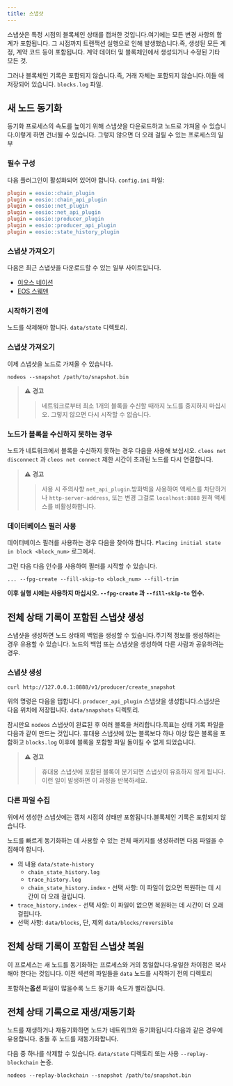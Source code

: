 ```yaml
---
title: 스냅샷
---
```


스냅샷은 특정 시점의 블록체인 상태를 캡처한 것입니다.여기에는 모든 변경 사항의 합계가 포함됩니다. 
그 시점까지 트랜잭션 실행으로 인해 발생했습니다.즉, 생성된 모든 계정, 계약 코드 등이 포함됩니다.
계약 데이터 및 블록체인에서 생성되거나 수정된 기타 모든 것.

그러나 블록체인 기록은 포함되지 않습니다.즉, 거래 자체는 포함되지 않습니다.이들
에 저장되어 있습니다. `blocks.log` 파일. 

## 새 노드 동기화

동기화 프로세스의 속도를 높이기 위해 스냅샷을 다운로드하고 노드로 가져올 수 있습니다.이렇게 하면 건너뛸 수 있습니다.
그렇지 않으면 더 오래 걸릴 수 있는 프로세스의 일부

### 필수 구성

다음 플러그인이 활성화되어 있어야 합니다. `config.ini` 파일:

```ini
plugin = eosio::chain_plugin
plugin = eosio::chain_api_plugin
plugin = eosio::net_plugin
plugin = eosio::net_api_plugin
plugin = eosio::producer_plugin
plugin = eosio::producer_api_plugin
plugin = eosio::state_history_plugin
```

### 스냅샷 가져오기

다음은 최근 스냅샷을 다운로드할 수 있는 일부 사이트입니다.

- [이오스 네이션](https://snapshots.eosnation.io/)
- [EOS 스웨덴](https://snapshots-main.eossweden.org/)

### 시작하기 전에

노드를 삭제해야 합니다. `data/state` 디렉토리. 

### 스냅샷 가져오기

이제 스냅샷을 노드로 가져올 수 있습니다.

```shell
nodeos --snapshot /path/to/snapshot.bin
```

>⚠ **경고**
> >네트워크로부터 최소 1개의 블록을 수신할 때까지 노드를 중지하지 마십시오. 그렇지 않으면 다시 시작할 수 없습니다.

### 노드가 블록을 수신하지 못하는 경우

노드가 네트워크에서 블록을 수신하지 못하는 경우 다음을 사용해 보십시오. `cleos net disconnect` 
과 `cleos net connect` 제한 시간이 초과된 노드를 다시 연결합니다.

>⚠ **경고**
> >사용 시 주의사항 `net_api_plugin`.방화벽을 사용하여 액세스를 차단하거나 `http-server-address`, 또는 변경 
>그걸로 `localhost:8888` 원격 액세스를 비활성화합니다.

### 데이터베이스 필러 사용

데이터베이스 필러를 사용하는 경우 다음을 찾아야 합니다. `Placing initial state in block <block_num>` 로그에서. 

그런 다음 다음 인수를 사용하여 필러를 시작할 수 있습니다.
```shell
... --fpg-create --fill-skip-to <block_num> --fill-trim
```

**이후 실행 시에는 사용하지 마십시오. `--fpg-create` 과 `--fill-skip-to` 인수.**


## 전체 상태 기록이 포함된 스냅샷 생성

스냅샷을 생성하면 노드 상태의 백업을 생성할 수 있습니다.주기적 정보를 생성하려는 경우 유용할 수 있습니다. 
노드의 백업 또는 스냅샷을 생성하여 다른 사람과 공유하려는 경우.

### 스냅샷 생성

```shell
curl http://127.0.0.1:8888/v1/producer/create_snapshot
```

위의 명령은 다음을 탭합니다. `producer_api_plugin` 스냅샷을 생성합니다.스냅샷은 다음 위치에 저장됩니다.
`data/snapshots` 디렉토리.

잠시만요 `nodeos` 스냅샷이 완료된 후 여러 블록을 처리합니다.목표는 상태 기록 파일을 다음과 같이 만드는 것입니다. 
휴대용 스냅샷에 있는 블록보다 하나 이상 많은 블록을 포함하고 `blocks.log` 이후에 블록을 포함할 파일 
돌이킬 수 없게 되었습니다.

>⚠ **경고**
> >휴대용 스냅샷에 포함된 블록이 분기되면 스냅샷이 유효하지 않게 됩니다.이런 일이 발생하면 이 과정을 반복하세요.

### 다른 파일 수집

위에서 생성한 스냅샷에는 캡처 시점의 상태만 포함됩니다.블록체인 기록은 포함되지 않습니다.

노드를 빠르게 동기화하는 데 사용할 수 있는 전체 패키지를 생성하려면 다음 파일을 수집해야 합니다.
- 의 내용 `data/state-history`
  - `chain_state_history.log`
  - `trace_history.log`
  - `chain_state_history.index` - 선택 사항: 이 파일이 없으면 복원하는 데 시간이 더 오래 걸립니다.
 - `trace_history.index` - 선택 사항: 이 파일이 없으면 복원하는 데 시간이 더 오래 걸립니다.
- 선택 사항: `data/blocks`, 단, 제외 `data/blocks/reversible`


## 전체 상태 기록이 포함된 스냅샷 복원

이 프로세스는 새 노드를 동기화하는 프로세스와 거의 동일합니다.유일한 차이점은 복사해야 한다는 것입니다.
이전 섹션의 파일들을 `data` 노드를 시작하기 전의 디렉토리

포함하는**옵션** 파일이 많을수록 노드 동기화 속도가 빨라집니다.

## 전체 상태 기록으로 재생/재동기화

노드를 재생하거나 재동기화하면 노드가 네트워크와 동기화됩니다.다음과 같은 경우에 유용합니다. 
충돌 후 노드를 재동기화합니다.

다음 중 하나를 삭제할 수 있습니다. `data/state` 디렉토리 또는 사용 `--replay-blockchain` 논증.

```shell
nodeos --replay-blockchain --snapshot /path/to/snapshot.bin
```
